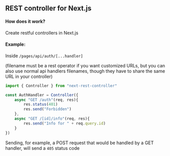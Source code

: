 ## REST controller for Next.js

#### How does it work?

Create restful controllers in Next.js

#### Example:

Inside `/pages/api/auth/[...handler]`

(filename must be a rest operator if you want customized URLs, but you can also use normal api handlers filenames, though they have to share the same URL in your controller)

```ts
import { Controller } from "next-rest-controller"

const AuthHandler = Controller({
    async "GET /auth"(req, res){
        res.status(401)
        res.send("Forbidden")
    },
    async "GET /[id]/info"(req, res){
        res.send("Info for " + req.query.id)
    }
})

```

Sending, for example, a POST request that would be handled by a GET handler, will send a `405` status code